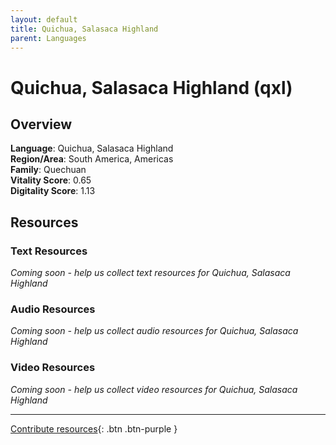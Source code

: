 ```yaml
---
layout: default
title: Quichua, Salasaca Highland
parent: Languages
---
```


# Quichua, Salasaca Highland (qxl)

## Overview

**Language**: Quichua, Salasaca Highland  
**Region/Area**: South America, Americas  
**Family**: Quechuan  
**Vitality Score**: 0.65  
**Digitality Score**: 1.13  

## Resources

### Text Resources
*Coming soon - help us collect text resources for Quichua, Salasaca Highland*

### Audio Resources
*Coming soon - help us collect audio resources for Quichua, Salasaca Highland*

### Video Resources
*Coming soon - help us collect video resources for Quichua, Salasaca Highland*

---

[Contribute resources](https://fairtrain.github.io/){: .btn .btn-purple }
